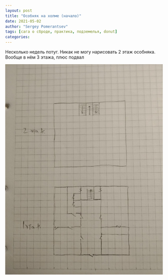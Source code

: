 ```yaml
---
layout: post
title: "Особняк на холме (начало)"
date: 2021-05-02
author: "Sergey Pomerantsev"
tags: [сага о сброде, практика, подземелья, donut]
categories:
---
```


Несколько недель потуг. Никак не могу нарисовать 2 этаж особняка. Вообще в нём 3 этажа, плюс подвал

![](/assets/images/mansion-pre.jpg)
